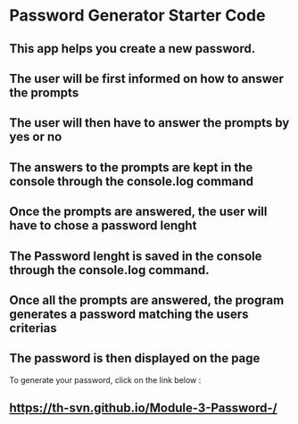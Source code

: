 # Password Generator Starter Code

## This app helps you create a new password.

## The user will be first informed on how to answer the prompts

## The user will then have to answer the prompts by yes or no
## The answers to the prompts are kept in the console through the console.log command

## Once the prompts are answered, the user will have to chose a password lenght
## The Password lenght is saved in the console through the console.log command.

## Once all the prompts are answered, the program generates a password matching the users criterias

## The password is then displayed on the page

To generate your password, click on the link below :
##  https://th-svn.github.io/Module-3-Password-/
